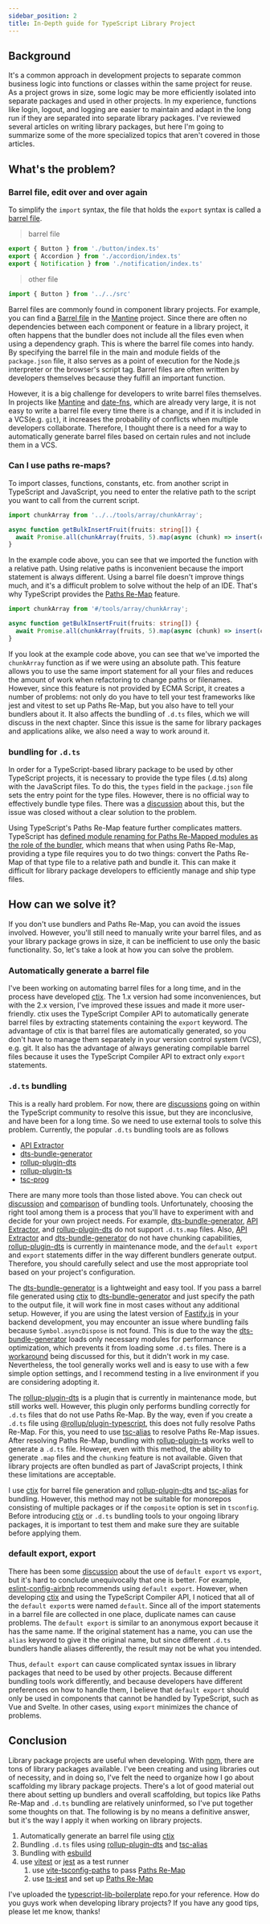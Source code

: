 ```yaml
---
sidebar_position: 2
title: In-Depth guide for TypeScript Library Project
---
```


## Background

It's a common approach in development projects to separate common business logic into functions or classes within the same project for reuse. As a project grows in size, some logic may be more efficiently isolated into separate packages and used in other projects. In my experience, functions like login, logout, and logging are easier to maintain and adapt in the long run if they are separated into separate library packages. I've reviewed several articles on writing library packages, but here I'm going to summarize some of the more specialized topics that aren't covered in those articles.

## What's the problem?

### Barrel file, edit over and over again

To simplify the `import` syntax, the file that holds the `export` syntax is called a [barrel file](https://basarat.gitbook.io/typescript/main-1/barrel).

> barrel file

```ts
export { Button } from './button/index.ts'
export { Accordion } from './accordion/index.ts'
export { Notification } from './notification/index.ts'
```

> other file

```ts
import { Button } from '../../src'
```

Barrel files are commonly found in component library projects. For example, you can find a [Barrel file](https://github.com/mantinedev/ui.mantine.dev/blob/master/lib/index.ts) in the [Mantine](https://github.com/mantinedev/ui.mantine.dev) project. Since there are often no dependencies between each component or feature in a library project, it often happens that the bundler does not include all the files even when using a dependency graph. This is where the barrel file comes into handy. By specifying the barrel file in the main and module fields of the `package.json` file, it also serves as a point of execution for the Node.js interpreter or the browser's script tag. Barrel files are often written by developers themselves because they fulfill an important function.

However, it is a big challenge for developers to write barrel files themselves. In projects like [Mantine](https://github.com/mantinedev/ui.mantine.dev) and [date-fns](https://github.com/date-fns/date-fns), which are already very large, it is not easy to write a barrel file every time there is a change, and if it is included in a VCS(e.g. `git`), it increases the probability of conflicts when multiple developers collaborate. Therefore, I thought there is a need for a way to automatically generate barrel files based on certain rules and not include them in a VCS.

### Can I use paths re-maps?

To import classes, functions, constants, etc. from another script in TypeScript and JavaScript, you need to enter the relative path to the script you want to call from the current script.

```ts
import chunkArray from '../../tools/array/chunkArray';

async function getBulkInsertFruit(fruits: string[]) {
  await Promise.all(chunkArray(fruits, 5).map(async (chunk) => insert(chunk)));
}
```

In the example code above, you can see that we imported the function with a relative path. Using relative paths is inconvenient because the import statement is always different. Using a barrel file doesn't improve things much, and it's a difficult problem to solve without the help of an IDE. That's why TypeScript provides the [Paths Re-Map](https://www.typescriptlang.org/tsconfig#paths) feature.

```ts
import chunkArray from '#/tools/array/chunkArray';

async function getBulkInsertFruit(fruits: string[]) {
  await Promise.all(chunkArray(fruits, 5).map(async (chunk) => insert(chunk)));
}
```

If you look at the example code above, you can see that we've imported the `chunkArray` function as if we were using an absolute path. This feature allows you to use the same import statement for all your files and reduces the amount of work when refactoring to change paths or filenames. However, since this feature is not provided by ECMA Script, it creates a number of problems: not only do you have to tell your test frameworks like jest and vitest to set up Paths Re-Map, but you also have to tell your bundlers about it. It also affects the bundling of `.d.ts` files, which we will discuss in the next chapter. Since this issue is the same for library packages and applications alike, we also need a way to work around it.

### bundling for `.d.ts`

In order for a TypeScript-based library package to be used by other TypeScript projects, it is necessary to provide the type files (.d.ts) along with the JavaScript files. To do this, the `types` field in the `package.json` file sets the entry point for the type files. However, there is no official way to effectively bundle type files. There was a [discussion](https://github.com/Microsoft/TypeScript/issues/4433) about this, but the issue was closed without a clear solution to the problem.

Using TypeScript's Paths Re-Map feature further complicates matters. TypeScript has [defined module renaming for Paths Re-Mapped modules as the role of the bundler](https://github.com/microsoft/TypeScript/issues/5039), which means that when using Paths Re-Map, providing a type file requires you to do two things: convert the Paths Re-Map of that type file to a relative path and bundle it. This can make it difficult for library package developers to efficiently manage and ship type files.

## How can we solve it?

If you don't use bundlers and Paths Re-Map, you can avoid the issues involved. However, you'll still need to manually write your barrel files, and as your library package grows in size, it can be inefficient to use only the basic functionality. So, let's take a look at how you can solve the problem.

### Automatically generate a barrel file

I've been working on automating barrel files for a long time, and in the process have developed [ctix](https://github.com/imjuni/ctix). The 1.x version had some inconveniences, but with the 2.x version, I've improved these issues and made it more user-friendly. ctix uses the TypeScript Compiler API to automatically generate barrel files by extracting statements containing the `export` keyword. The advantage of ctix is that barrel files are automatically generated, so you don't have to manage them separately in your version control system (VCS), e.g. git. It also has the advantage of always generating compilable barrel files because it uses the TypeScript Compiler API to extract only `export` statements.

### `.d.ts` bundling

This is a really hard problem. For now, there are [discussions](https://github.com/Microsoft/TypeScript/issues/4433) going on within the TypeScript community to resolve this issue, but they are inconclusive, and have been for a long time. So we need to use external tools to solve this problem. Currently, the popular `.d.ts` bundling tools are as follows

* [API Extractor](https://api-extractor.com/)
* [dts-bundle-generator](https://github.com/timocov/dts-bundle-generator)
* [rollup-plugin-dts](https://github.com/Swatinem/rollup-plugin-dts)
* [rollup-plugin-ts](https://github.com/wessberg/rollup-plugin-ts)
* [tsc-prog](https://github.com/jeremyben/tsc-prog)

There are many more tools than those listed above. You can check out [discussion](https://github.com/Microsoft/TypeScript/issues/4433) and [comparison](https://github.com/timocov/dts-bundle-generator/discussions/68) of bundling tools. Unfortunately, choosing the right tool among them is a process that you'll have to experiment with and decide for your own project needs. For example, [dts-bundle-generator](https://github.com/timocov/dts-bundle-generator), [API Extractor](https://api-extractor.com/), and [rollup-plugin-dts](https://github.com/Swatinem/rollup-plugin-dts) do not support `.d.ts.map` files. Also, [API Extractor](https://api-extractor.com/) and [dts-bundle-generator](https://github.com/timocov/dts-bundle-generator) do not have chunking capabilities, [rollup-plugin-dts](https://github.com/Swatinem/rollup-plugin-dts) is currently in maintenance mode, and the `default export` and `export` statements differ in the way different bundlers generate output. Therefore, you should carefully select and use the most appropriate tool based on your project's configuration.

The [dts-bundle-generator](https://github.com/timocov/dts-bundle-generator) is a lightweight and easy tool. If you pass a barrel file generated using [ctix](https://github.com/imjuni/ctix) to [dts-bundle-generator](https://github.com/timocov/dts-bundle-generator) and just specify the path to the output file, it will work fine in most cases without any additional setup. However, if you are using the latest version of [Fastify.js](https://fastify.dev/) in your backend development, you may encounter an issue where bundling fails because `Symbol.asyncDispose` is not found. This is due to the way the [dts-bundle-generator](https://github.com/timocov/dts-bundle-generator) loads only necessary modules for performance optimization, which prevents it from loading some `.d.ts` files. There is a [workaround](https://github.com/timocov/dts-bundle-generator/discussions/232) being discussed for this, but it didn't work in my case. Nevertheless, the tool generally works well and is easy to use with a few simple option settings, and I recommend testing in a live environment if you are considering adopting it.

The [rollup-plugin-dts](https://github.com/Swatinem/rollup-plugin-dts) is a plugin that is currently in maintenance mode, but still works well. However, this plugin only performs bundling correctly for `.d.ts` files that do not use Paths Re-Map. By the way, even if you create a `.d.ts` file using [@rollup/plugin-typescript](https://github.com/rollup/plugins/tree/master/packages/typescript), this does not fully resolve Paths Re-Map. For this, you need to use [tsc-alias](https://github.com/justkey007/tsc-alias) to resolve Paths Re-Map issues. After resolving Paths Re-Map, bundling with [rollup-plugin-ts](https://github.com/wessberg/rollup-plugin-ts) works well to generate a `.d.ts` file. However, even with this method, the ability to generate `.map` files and the `chunking` feature is not available. Given that library projects are often bundled as part of JavaScript projects, I think these limitations are acceptable.

I use [ctix](https://github.com/imjuni/ctix) for barrel file generation and [rollup-plugin-dts](https://github.com/Swatinem/rollup-plugin-dts) and [tsc-alias](https://github.com/justkey007/tsc-alias) for bundling. However, this method may not be suitable for monorepos consisting of multiple packages or if the `composite` option is set in `tsconfig`. Before introducing [ctix](https://github.com/imjuni/ctix) or `.d.ts` bundling tools to your ongoing library packages, it is important to test them and make sure they are suitable before applying them.

### default export, export

There has been some [discussion](https://github.com/airbnb/javascript/issues/1365) about the use of `default export` vs `export`, but it's hard to conclude unequivocally that one is better. For example, [eslint-config-airbnb](https://github.com/airbnb/javascript#modules--prefer-default-export) recommends using `default export`. However, when developing [ctix](https://github.com/imjuni/ctix) and using the TypeScript Compiler API, I noticed that all of the `default export`s were named `default`. Since all of the import statements in a barrel file are collected in one place, duplicate names can cause problems. The `default export` is similar to an anonymous export because it has the same name. If the original statement has a name, you can use the `alias` keyword to give it the original name, but since different `.d.ts` bundlers handle aliases differently, the result may not be what you intended.

Thus, `default export` can cause complicated syntax issues in library packages that need to be used by other projects. Because different bundling tools work differently, and because developers have different preferences on how to handle them, I believe that `default export` should only be used in components that cannot be handled by TypeScript, such as Vue and Svelte. In other cases, using `export` minimizes the chance of problems.

## Conclusion

Library package projects are useful when developing. With [npm](http://npmjs.com/), there are tons of library packages available. I've been creating and using libraries out of necessity, and in doing so, I've felt the need to organize how I go about scaffolding my library package projects. There's a lot of good material out there about setting up bundlers and overall scaffolding, but topics like Paths Re-Map and `.d.ts` bundling are relatively uninformed, so I've put together some thoughts on that. The following is by no means a definitive answer, but it's the way I apply it when working on library projects.

1. Automatically generate an barrel file using [ctix](https://github.com/imjuni/ctix)
1. Bundling `.d.ts` files using [rollup-plugin-dts](https://github.com/Swatinem/rollup-plugin-dts) and [tsc-alias](https://github.com/justkey007/tsc-alias)
1. Bundling with [esbuild](https://esbuild.github.io/)
1. use [vitest](https://vitest.dev/) or [jest](https://jestjs.io/) as a test runner
   1. use [vite-tsconfig-paths](https://www.npmjs.com/package/vite-tsconfig-paths) to pass [Paths Re-Map](https://kulshekhar.github.io/ts-jest/docs/getting-started/paths-mapping/)
   1. use [ts-jest](https://kulshekhar.github.io/ts-jest/) and set up [Paths Re-Map](https://kulshekhar.github.io/ts-jest/docs/getting-started/paths-mapping/)

I've uploaded the [typescript-lib-boilerplate](https://github.com/imjuni/typescript-lib-boilerplate) repo.for your reference. How do you guys work when developing library projects? If you have any good tips, please let me know, thanks!
